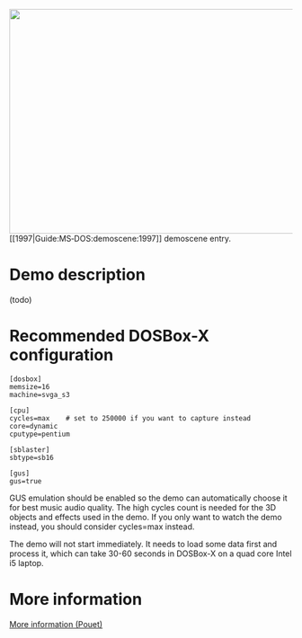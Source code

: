 <img src="images/Demoscene:CNCD-vs-Orange-by-CNCD-and-Orange-(1997).gif" width="640" height="400"><br>
[[1997|Guide:MS‐DOS:demoscene:1997]] demoscene entry.

# Demo description

(todo)

# Recommended DOSBox-X configuration

    [dosbox]
    memsize=16
    machine=svga_s3
    
    [cpu]
    cycles=max    # set to 250000 if you want to capture instead
    core=dynamic
    cputype=pentium
    
    [sblaster]
    sbtype=sb16
    
    [gus]
    gus=true

GUS emulation should be enabled so the demo can automatically choose it for best music audio quality. The high cycles count is needed for the 3D objects and effects used in the demo. If you only want to watch the demo instead, you should consider cycles=max instead.

The demo will not start immediately. It needs to load some data first and process it, which can take 30-60 seconds in DOSBox-X on a quad core Intel i5 laptop.

# More information

[More information (Pouet)](http://www.pouet.net/prod.php?which=1326)
